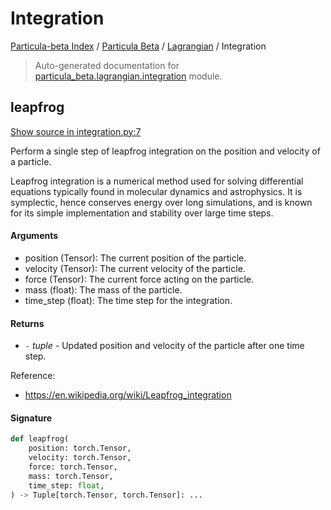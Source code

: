 # Integration

[Particula-beta Index](../../README.md#particula-beta-index) / [Particula Beta](../index.md#particula-beta) / [Lagrangian](./index.md#lagrangian) / Integration

> Auto-generated documentation for [particula_beta.lagrangian.integration](https://github.com/uncscode/particula-beta/blob/main/particula_beta/lagrangian/integration.py) module.

## leapfrog

[Show source in integration.py:7](https://github.com/uncscode/particula-beta/blob/main/particula_beta/lagrangian/integration.py#L7)

Perform a single step of leapfrog integration on the position and velocity
of a particle.

Leapfrog integration is a numerical method used for solving differential
equations typically found in molecular dynamics and astrophysics.
It is symplectic, hence conserves energy over long simulations,
and is known for its simple implementation and stability over
large time steps.

#### Arguments

- position (Tensor): The current position of the particle.
- velocity (Tensor): The current velocity of the particle.
- force (Tensor): The current force acting on the particle.
- mass (float): The mass of the particle.
- time_step (float): The time step for the integration.

#### Returns

- `-` *tuple* - Updated position and velocity of the particle after one time step.

Reference:
- https://en.wikipedia.org/wiki/Leapfrog_integration

#### Signature

```python
def leapfrog(
    position: torch.Tensor,
    velocity: torch.Tensor,
    force: torch.Tensor,
    mass: torch.Tensor,
    time_step: float,
) -> Tuple[torch.Tensor, torch.Tensor]: ...
```
